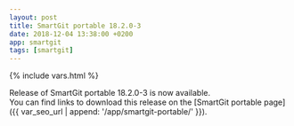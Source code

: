 ```yaml
---
layout: post
title: SmartGit portable 18.2.0-3
date: 2018-12-04 13:38:00 +0200
app: smartgit
tags: [smartgit]
---
```

{% include vars.html %}

Release of SmartGit portable 18.2.0-3 is now available.<br />
You can find links to download this release on the [SmartGit portable page]({{ var_seo_url | append: '/app/smartgit-portable/' }}).